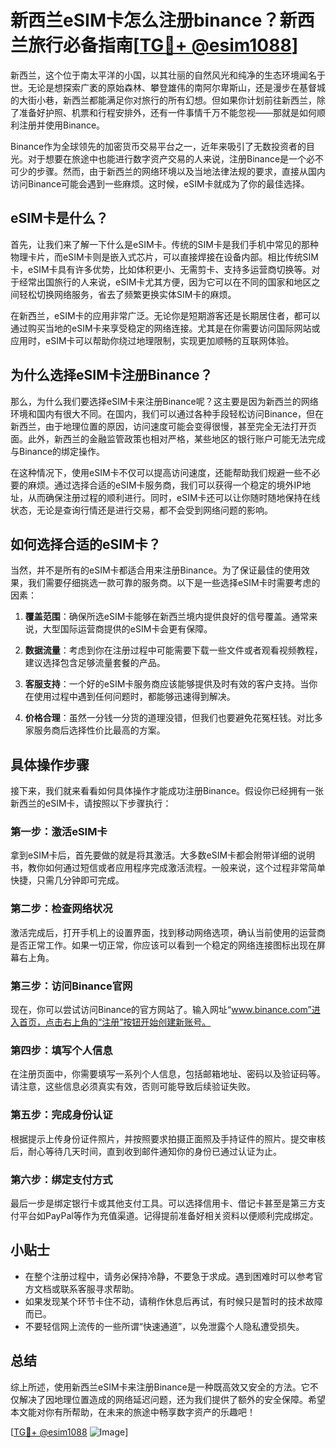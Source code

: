 # 新西兰eSIM卡怎么注册binance？新西兰旅行必备指南[[TG💪+ @esim1088](https://t.me/s/esim1088)]

新西兰，这个位于南太平洋的小国，以其壮丽的自然风光和纯净的生态环境闻名于世。无论是想探索广袤的原始森林、攀登雄伟的南阿尔卑斯山，还是漫步在基督城的大街小巷，新西兰都能满足你对旅行的所有幻想。但如果你计划前往新西兰，除了准备好护照、机票和行程安排外，还有一件事情千万不能忽视——那就是如何顺利注册并使用Binance。

Binance作为全球领先的加密货币交易平台之一，近年来吸引了无数投资者的目光。对于想要在旅途中也能进行数字资产交易的人来说，注册Binance是一个必不可少的步骤。然而，由于新西兰的网络环境以及当地法律法规的要求，直接从国内访问Binance可能会遇到一些麻烦。这时候，eSIM卡就成为了你的最佳选择。

## eSIM卡是什么？

首先，让我们来了解一下什么是eSIM卡。传统的SIM卡是我们手机中常见的那种物理卡片，而eSIM卡则是嵌入式芯片，可以直接焊接在设备内部。相比传统SIM卡，eSIM卡具有许多优势，比如体积更小、无需剪卡、支持多运营商切换等。对于经常出国旅行的人来说，eSIM卡尤其方便，因为它可以在不同的国家和地区之间轻松切换网络服务，省去了频繁更换实体SIM卡的麻烦。

在新西兰，eSIM卡的应用非常广泛。无论你是短期游客还是长期居住者，都可以通过购买当地的eSIM卡来享受稳定的网络连接。尤其是在你需要访问国际网站或应用时，eSIM卡可以帮助你绕过地理限制，实现更加顺畅的互联网体验。

## 为什么选择eSIM卡注册Binance？

那么，为什么我们要选择eSIM卡来注册Binance呢？这主要是因为新西兰的网络环境和国内有很大不同。在国内，我们可以通过各种手段轻松访问Binance，但在新西兰，由于地理位置的原因，访问速度可能会变得很慢，甚至完全无法打开页面。此外，新西兰的金融监管政策也相对严格，某些地区的银行账户可能无法完成与Binance的绑定操作。

在这种情况下，使用eSIM卡不仅可以提高访问速度，还能帮助我们规避一些不必要的麻烦。通过选择合适的eSIM卡服务商，我们可以获得一个稳定的境外IP地址，从而确保注册过程的顺利进行。同时，eSIM卡还可以让你随时随地保持在线状态，无论是查询行情还是进行交易，都不会受到网络问题的影响。

## 如何选择合适的eSIM卡？

当然，并不是所有的eSIM卡都适合用来注册Binance。为了保证最佳的使用效果，我们需要仔细挑选一款可靠的服务商。以下是一些选择eSIM卡时需要考虑的因素：

1. **覆盖范围**：确保所选eSIM卡能够在新西兰境内提供良好的信号覆盖。通常来说，大型国际运营商提供的eSIM卡会更有保障。
   
2. **数据流量**：考虑到你在注册过程中可能需要下载一些文件或者观看视频教程，建议选择包含足够流量套餐的产品。

3. **客服支持**：一个好的eSIM卡服务商应该能够提供及时有效的客户支持。当你在使用过程中遇到任何问题时，都能够迅速得到解决。

4. **价格合理**：虽然一分钱一分货的道理没错，但我们也要避免花冤枉钱。对比多家服务商后选择性价比最高的方案。

## 具体操作步骤

接下来，我们就来看看如何具体操作才能成功注册Binance。假设你已经拥有一张新西兰的eSIM卡，请按照以下步骤执行：

### 第一步：激活eSIM卡

拿到eSIM卡后，首先要做的就是将其激活。大多数eSIM卡都会附带详细的说明书，教你如何通过短信或者应用程序完成激活流程。一般来说，这个过程非常简单快捷，只需几分钟即可完成。

### 第二步：检查网络状况

激活完成后，打开手机上的设置界面，找到移动网络选项，确认当前使用的运营商是否正常工作。如果一切正常，你应该可以看到一个稳定的网络连接图标出现在屏幕右上角。

### 第三步：访问Binance官网

现在，你可以尝试访问Binance的官方网站了。输入网址“www.binance.com”进入首页，点击右上角的“注册”按钮开始创建新账号。

### 第四步：填写个人信息

在注册页面中，你需要填写一系列个人信息，包括邮箱地址、密码以及验证码等。请注意，这些信息必须真实有效，否则可能导致后续验证失败。

### 第五步：完成身份认证

根据提示上传身份证件照片，并按照要求拍摄正面照及手持证件的照片。提交审核后，耐心等待几天时间，直到收到邮件通知你的身份已通过认证为止。

### 第六步：绑定支付方式

最后一步是绑定银行卡或其他支付工具。可以选择信用卡、借记卡甚至是第三方支付平台如PayPal等作为充值渠道。记得提前准备好相关资料以便顺利完成绑定。

## 小贴士

- 在整个注册过程中，请务必保持冷静，不要急于求成。遇到困难时可以参考官方文档或联系客服寻求帮助。
- 如果发现某个环节卡住不动，请稍作休息后再试，有时候只是暂时的技术故障而已。
- 不要轻信网上流传的一些所谓“快速通道”，以免泄露个人隐私遭受损失。

## 总结

综上所述，使用新西兰eSIM卡来注册Binance是一种既高效又安全的方法。它不仅解决了因地理位置造成的网络延迟问题，还为我们提供了额外的安全保障。希望本文能对你有所帮助，在未来的旅途中畅享数字资产的乐趣吧！

[[TG💪+ @esim1088](https://t.me/s/esim1088) ![Image](https://i.postimg.cc/4NQfJmqS/Snipaste-2025-05-13-00-14-12.png)]